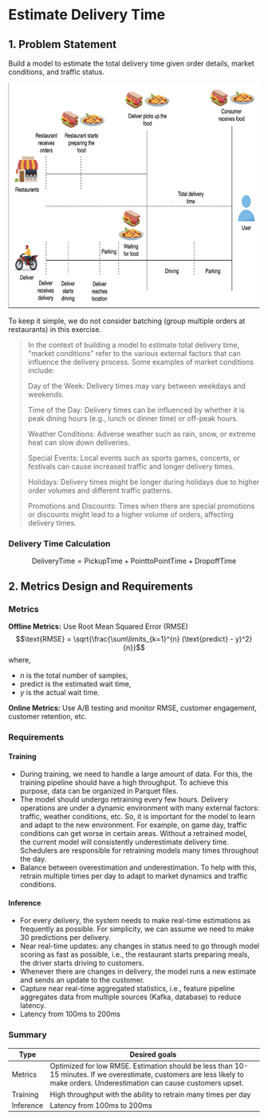 # Estimate Delivery Time

## 1. Problem Statement
Build a model to estimate the total delivery time given order details, market conditions, and traffic status.

<img src="Food_Delivery_flow.png" alt="Food_Delivery_flow" width="650" height="450"/>


To keep it simple, we do not consider batching (group multiple orders at restaurants) in this exercise.

> In the context of building a model to estimate total delivery time, "market conditions" refer to the various external factors that can influence the delivery process.  Some examples of market conditions include:
> 
> Day of the Week: Delivery times may vary between weekdays and weekends.
> 
>Time of the Day: Delivery times can be influenced by whether it is peak dining hours (e.g., lunch or dinner time) or off-peak hours.
> 
>Weather Conditions: Adverse weather such as rain, snow, or extreme heat can slow down deliveries.
> 
>Special Events: Local events such as sports games, concerts, or festivals can cause increased traffic and longer delivery times.
> 
>Holidays: Delivery times might be longer during holidays due to higher order volumes and different traffic patterns.
> 
>Promotions and Discounts: Times when there are special promotions or discounts might lead to a higher volume of orders, affecting delivery times.

### Delivery Time Calculation
$$\text{DeliveryTime} = \text{PickupTime} + \text{PointtoPointTime} + \text{DropoffTime}$$

## 2. Metrics Design and Requirements

### Metrics

**Offline Metrics:** Use Root Mean Squared Error (RMSE)
$$\text{RMSE} = \sqrt{\frac{\sum\limits_{k=1}^{n} (\text{predict} - y)^2}{n}}$$
where,
- $n$ is the total number of samples,
- $\text{predict}$ is the estimated wait time,
- $y$ is the actual wait time.

**Online Metrics:** Use A/B testing and monitor RMSE, customer engagement, customer retention, etc.

### Requirements

#### Training
- During training, we need to handle a large amount of data. For this, the training pipeline should have a high throughput. To achieve this purpose, data can be organized in Parquet files.
- The model should undergo retraining every few hours. Delivery operations are under a dynamic environment with many external factors: traffic, weather conditions, etc. So, it is important for the model to learn and adapt to the new environment. For example, on game day, traffic conditions can get worse in certain areas. Without a retrained model, the current model will consistently underestimate delivery time. Schedulers are responsible for retraining models many times throughout the day.
- Balance between overestimation and underestimation. To help with this, retrain multiple times per day to adapt to market dynamics and traffic conditions.

#### Inference
- For every delivery, the system needs to make real-time estimations as frequently as possible. For simplicity, we can assume we need to make 30 predictions per delivery.
- Near real-time updates: any changes in status need to go through model scoring as fast as possible, i.e., the restaurant starts preparing meals, the driver starts driving to customers.
- Whenever there are changes in delivery, the model runs a new estimate and sends an update to the customer.
- Capture near real-time aggregated statistics, i.e., feature pipeline aggregates data from multiple sources (Kafka, database) to reduce latency.
- Latency from 100ms to 200ms

### Summary
| Type      | Desired goals                                                                                                                                       |
|-----------|-----------------------------------------------------------------------------------------------------------------------------------------------------|
| Metrics   | Optimized for low RMSE. Estimation should be less than 10-15 minutes. If we overestimate, customers are less likely to make orders. Underestimation can cause customers upset. |
| Training  | High throughput with the ability to retrain many times per day                                                                                      |
| Inference | Latency from 100ms to 200ms                                                                                                                         |

